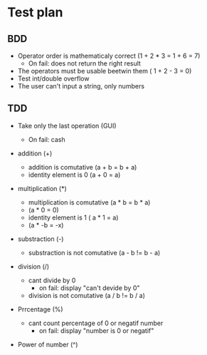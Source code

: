 # Test plan

## BDD

- Operator order is mathematicaly correct (1 + 2 * 3 = 1 + 6 = 7)  
  - On fail: does not return the right result
- The operators must be usable beetwin them ( 1 + 2 - 3 = 0)
- Test int/double overflow
- The user can't input a string, only numbers


## TDD

- Take only the last operation (GUI)
  - On fail: cash

- addition (+)
  - addition is comutative (a + b = b + a)
  - identity element is 0 (a + 0 = a)

- multiplication (\*)
  - multiplication is comutative (a * b = b * a)
  -  (a * 0 = 0)
  -  identity element is 1 ( a * 1 = a)
  -  (a * -b = -x)

- substraction (-)
  - substraction is not comutative (a - b != b - a)

- division (/)
  - cant divide by 0
    - on fail: display "can't devide by 0"
  - division is not comutative (a / b != b / a)
- Prrcentage (%)
  - cant count percentage of 0 or negatif number 
     - on fail: display "number is 0 or negatif"
 - Power of number (^)

